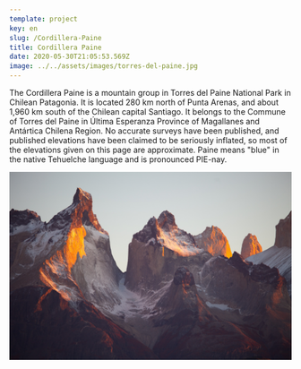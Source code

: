 ```yaml
---
template: project
key: en
slug: /Cordillera-Paine
title: Cordillera Paine
date: 2020-05-30T21:05:53.569Z
image: ../../assets/images/torres-del-paine.jpg
---
```

The Cordillera Paine is a mountain group in Torres del Paine National Park in Chilean Patagonia. It is located 280 km north of Punta Arenas, and about 1,960 km south of the Chilean capital Santiago. It belongs to the Commune of Torres del Paine in Última Esperanza Province of Magallanes and Antártica Chilena Region. No accurate surveys have been published, and published elevations have been claimed to be seriously inflated, so most of the elevations given on this page are approximate. Paine means "blue" in the native Tehuelche language and is pronounced PIE-nay.

![Cordillera Paine](../../assets/images/torres-del-paine.jpg)